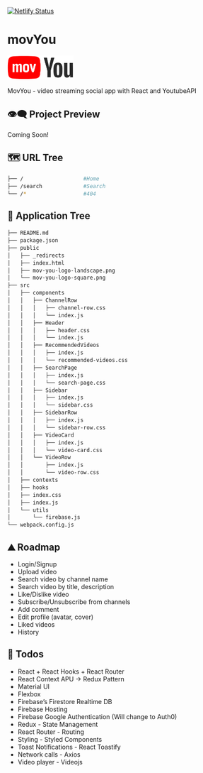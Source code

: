 [![Netlify Status](https://api.netlify.com/api/v1/badges/e8f37800-479e-4829-9814-f668977c6bcc/deploy-status)](https://app.netlify.com/sites/vigorous-hopper-b722ef/deploys)

# movYou

<img src="https://raw.githubusercontent.com/moisestech/movYou-react/master/public/mov-you-logo-landscape.png" width="150px" />

MovYou - video streaming social app with React and YoutubeAPI

## 👁️‍🗨️ Project Preview

Coming Soon!

## 🗺 URL Tree

```bash
├── /                   #Home
├── /search             #Search
└── /*                  #404
```

## 🌿 Application Tree

```bash
├── README.md
├── package.json
├── public
│   ├── _redirects
│   ├── index.html
│   ├── mov-you-logo-landscape.png
│   └── mov-you-logo-square.png
├── src
│   ├── components
│   │   ├── ChannelRow
│   │   │   ├── channel-row.css
│   │   │   └── index.js
│   │   ├── Header
│   │   │   ├── header.css
│   │   │   └── index.js
│   │   ├── RecommendedVideos
│   │   │   ├── index.js
│   │   │   └── recommended-videos.css
│   │   ├── SearchPage
│   │   │   ├── index.js
│   │   │   └── search-page.css
│   │   ├── Sidebar
│   │   │   ├── index.js
│   │   │   └── sidebar.css
│   │   ├── SidebarRow
│   │   │   ├── index.js
│   │   │   └── sidebar-row.css
│   │   ├── VideoCard
│   │   │   ├── index.js
│   │   │   └── video-card.css
│   │   └── VideoRow
│   │       ├── index.js
│   │       └── video-row.css
│   ├── contexts
│   ├── hooks
│   ├── index.css
│   ├── index.js
│   └── utils
│       └── firebase.js
└── webpack.config.js
```

## ⛰️ Roadmap

- Login/Signup
- Upload video
- Search video by channel name
- Search video by title, description
- Like/Dislike video
- Subscribe/Unsubscribe from channels
- Add comment
- Edit profile (avatar, cover)
- Liked videos
- History

## 📝 Todos

- React + React Hooks + React Router
- React Context APU -> Redux Pattern
- Material UI
- Flexbox
- Firebase’s Firestore Realtime DB
- Firebase Hosting
- Firebase Google Authentication (Will change to Auth0)
- Redux - State Management
- React Router - Routing
- Styling - Styled Components
- Toast Notifications - React Toastify
- Network calls - Axios
- Video player - Videojs
